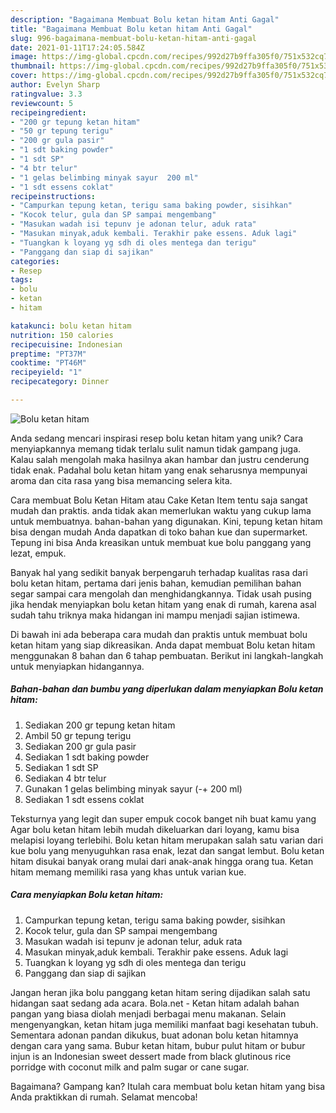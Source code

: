 ```yaml
---
description: "Bagaimana Membuat Bolu ketan hitam Anti Gagal"
title: "Bagaimana Membuat Bolu ketan hitam Anti Gagal"
slug: 996-bagaimana-membuat-bolu-ketan-hitam-anti-gagal
date: 2021-01-11T17:24:05.584Z
image: https://img-global.cpcdn.com/recipes/992d27b9ffa305f0/751x532cq70/bolu-ketan-hitam-foto-resep-utama.jpg
thumbnail: https://img-global.cpcdn.com/recipes/992d27b9ffa305f0/751x532cq70/bolu-ketan-hitam-foto-resep-utama.jpg
cover: https://img-global.cpcdn.com/recipes/992d27b9ffa305f0/751x532cq70/bolu-ketan-hitam-foto-resep-utama.jpg
author: Evelyn Sharp
ratingvalue: 3.3
reviewcount: 5
recipeingredient:
- "200 gr tepung ketan hitam"
- "50 gr tepung terigu"
- "200 gr gula pasir"
- "1 sdt baking powder"
- "1 sdt SP"
- "4 btr telur"
- "1 gelas belimbing minyak sayur  200 ml"
- "1 sdt essens coklat"
recipeinstructions:
- "Campurkan tepung ketan, terigu sama baking powder, sisihkan"
- "Kocok telur, gula dan SP sampai mengembang"
- "Masukan wadah isi tepunv je adonan telur, aduk rata"
- "Masukan minyak,aduk kembali. Terakhir pake essens. Aduk lagi"
- "Tuangkan k loyang yg sdh di oles mentega dan terigu"
- "Panggang dan siap di sajikan"
categories:
- Resep
tags:
- bolu
- ketan
- hitam

katakunci: bolu ketan hitam 
nutrition: 150 calories
recipecuisine: Indonesian
preptime: "PT37M"
cooktime: "PT46M"
recipeyield: "1"
recipecategory: Dinner

---
```



![Bolu ketan hitam](https://img-global.cpcdn.com/recipes/992d27b9ffa305f0/751x532cq70/bolu-ketan-hitam-foto-resep-utama.jpg)

Anda sedang mencari inspirasi resep bolu ketan hitam yang unik? Cara menyiapkannya memang tidak terlalu sulit namun tidak gampang juga. Kalau salah mengolah maka hasilnya akan hambar dan justru cenderung tidak enak. Padahal bolu ketan hitam yang enak seharusnya mempunyai aroma dan cita rasa yang bisa memancing selera kita.

Cara membuat Bolu Ketan Hitam atau Cake Ketan Item tentu saja sangat mudah dan praktis. anda tidak akan memerlukan waktu yang cukup lama untuk membuatnya. bahan-bahan yang digunakan. Kini, tepung ketan hitam bisa dengan mudah Anda dapatkan di toko bahan kue dan supermarket. Tepung ini bisa Anda kreasikan untuk membuat kue bolu panggang yang lezat, empuk.

Banyak hal yang sedikit banyak berpengaruh terhadap kualitas rasa dari bolu ketan hitam, pertama dari jenis bahan, kemudian pemilihan bahan segar sampai cara mengolah dan menghidangkannya. Tidak usah pusing jika hendak menyiapkan bolu ketan hitam yang enak di rumah, karena asal sudah tahu triknya maka hidangan ini mampu menjadi sajian istimewa.


Di bawah ini ada beberapa cara mudah dan praktis untuk membuat bolu ketan hitam yang siap dikreasikan. Anda dapat membuat Bolu ketan hitam menggunakan 8 bahan dan 6 tahap pembuatan. Berikut ini langkah-langkah untuk menyiapkan hidangannya.

<!--inarticleads1-->

##### Bahan-bahan dan bumbu yang diperlukan dalam menyiapkan Bolu ketan hitam:

1. Sediakan 200 gr tepung ketan hitam
1. Ambil 50 gr tepung terigu
1. Sediakan 200 gr gula pasir
1. Sediakan 1 sdt baking powder
1. Sediakan 1 sdt SP
1. Sediakan 4 btr telur
1. Gunakan 1 gelas belimbing minyak sayur (-+ 200 ml)
1. Sediakan 1 sdt essens coklat


Teksturnya yang legit dan super empuk cocok banget nih buat kamu yang Agar bolu ketan hitam lebih mudah dikeluarkan dari loyang, kamu bisa melapisi loyang terlebihi. Bolu ketan hitam merupakan salah satu varian dari kue bolu yang menyuguhkan rasa enak, lezat dan sangat lembut. Bolu ketan hitam disukai banyak orang mulai dari anak-anak hingga orang tua. Ketan hitam memang memiliki rasa yang khas untuk varian kue. 

<!--inarticleads2-->

##### Cara menyiapkan Bolu ketan hitam:

1. Campurkan tepung ketan, terigu sama baking powder, sisihkan
1. Kocok telur, gula dan SP sampai mengembang
1. Masukan wadah isi tepunv je adonan telur, aduk rata
1. Masukan minyak,aduk kembali. Terakhir pake essens. Aduk lagi
1. Tuangkan k loyang yg sdh di oles mentega dan terigu
1. Panggang dan siap di sajikan


Jangan heran jika bolu panggang ketan hitam sering dijadikan salah satu hidangan saat sedang ada acara. Bola.net - Ketan hitam adalah bahan pangan yang biasa diolah menjadi berbagai menu makanan. Selain mengenyangkan, ketan hitam juga memiliki manfaat bagi kesehatan tubuh. Sementara adonan pandan dikukus, buat adonan bolu ketan hitamnya dengan cara yang sama. Bubur ketan hitam, bubur pulut hitam or bubur injun is an Indonesian sweet dessert made from black glutinous rice porridge with coconut milk and palm sugar or cane sugar. 

Bagaimana? Gampang kan? Itulah cara membuat bolu ketan hitam yang bisa Anda praktikkan di rumah. Selamat mencoba!
